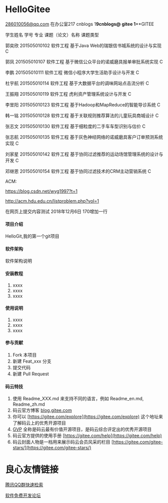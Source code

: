 # HelloGitee
286010056@qq.com  在办公室217
cnblogs 1****9cnblogs@
gitee 1******GITEE


学生姓名	学号	专业	课题（论文）名称	课题类型

郭奕欣	201505010102	软件工程	基于Java Web的瑞银信书城系统的设计与实现	C

郭凤	201505010107	软件工程	基于微信公众平台的诺威磨具报单审批系统实现	C

李鹏	201505010111	软件工程	微信小程序大学生活助手设计与开发	        C

杜宇航	201505010114	软件工程	基于大数据平台的调味网站点击流分析	        C

王振翔	201505010119	软件工程	虎利资产管理系统设计与开发	        C

李昱阳	201505010123	软件工程	基于Hadoop和MapReduce的智能导诊系统	C

韩一铭	201505010128	软件工程	基于关联规则推荐算法的儿童玩具商城设计	C

张志文	201505010130	软件工程	基于细粒度的二手车车型识别与估价	        C

张志航	201505010135	软件工程	基于灰色神经网络的诺威磨具客户订单预测系统实现	C

刘家星	201505010142	软件工程	基于协同过滤推荐的运动场馆管理系统的设计与开发	C

邓继恩	201505010154	软件工程	基于协同过滤技术的CRM主动营销系统	                C


ACM:

https://blog.csdn.net/wyg1997?t=1

http://acm.hdu.edu.cn/listproblem.php?vol=1



在网页上提交内容测试 2018年12月6日
170增加一行
#### 项目介绍
HelloGit,我的第一个git项目

#### 软件架构
软件架构说明


#### 安装教程

1. xxxx
2. xxxx
3. xxxx

#### 使用说明

1. xxxx
2. xxxx
3. xxxx

#### 参与贡献

1. Fork 本项目
2. 新建 Feat_xxx 分支
3. 提交代码
4. 新建 Pull Request


#### 码云特技

1. 使用 Readme\_XXX.md 来支持不同的语言，例如 Readme\_en.md, Readme\_zh.md
2. 码云官方博客 [blog.gitee.com](https://blog.gitee.com)
3. 你可以 [https://gitee.com/explore](https://gitee.com/explore) 这个地址来了解码云上的优秀开源项目
4. [GVP](https://gitee.com/gvp) 全称是码云最有价值开源项目，是码云综合评定出的优秀开源项目
5. 码云官方提供的使用手册 [https://gitee.com/help](https://gitee.com/help)
6. 码云封面人物是一档用来展示码云会员风采的栏目 [https://gitee.com/gitee-stars/](https://gitee.com/gitee-stars/)


 # 良心友情链接

[腾讯QQ群快速检索](http://u.720life.cn/s/8cf73f7c)

[软件免费开发论坛](http://u.720life.cn/s/bbb01dc0)